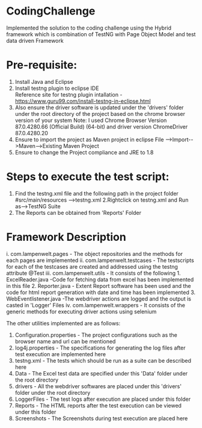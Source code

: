 # CodingChallenge
Implemented the solution to the coding challenge using the Hybrid framework which is combination of TestNG with Page Object Model and test data driven Framework

# Pre-requisite:
1. Install Java and Eclipse
2. Install testng plugin to eclipse IDE <br />
Reference site for testng plugin intallation - https://www.guru99.com/install-testng-in-eclipse.html
3. Also ensure the driver software is updated under the 'drivers' folder under the root directory of the project based on the chrome browser version of your system
Note: I used Chrome Browser Version 87.0.4280.66 (Official Build) (64-bit) and driver version ChromeDriver 87.0.4280.20
4. Ensure to import the project as Maven project in eclipse
File -->Import-->Maven-->Existing Maven Project
5. Ensure to change the Project compliance and JRE to 1.8

# Steps to execute the test script:
1. Find the testng.xml file and the following path in the project folder
    #src/main/resources -->testng.xml
2.Rightclick on testng.xml and Run as-->TestNG Suite
3. The Reports can be obtained from 'Reports' Folder

# Framework Description
i. com.lampenwelt.pages - The object repositories and the methods for each pages are implemented
ii. com.lampenwelt.testcases - The testscripts for each of the testcases are created and addressed using the testng attribute @Test
iii. com.lampenwelt.utils - It consists of the following
     1. ExcelReader.java -Code for fetching data from excel has been implemented in this file
     2. Reporter.java - Extent Report software has been used and the code for html report generation with date and time has been implemented
     3. WebEventlistener.java -The webdriver actions are logged and the output is casted in 'Logger' Files
iv. com.lampenwelt.wrappers - It consists of the generic methods for executing driver actions using selenium

The other utilities implemented are as follows:
1. Configuration.properties - The project configurations such as the browser name and url can be mentioned
2. log4j.properties - The specifications for generating the log files after test execution are implemented here
3. testng.xml - The tests which should be run as a suite can be described here
4. Data - The Excel test data are specified under this 'Data' folder under the root directory
5. drivers - All the webdriver softwares are placed under this 'drivers' folder under the root directory
6. LoggerFiles - The test logs after execution are placed under this folder
7. Reports - The HTML reports after the test execution can be viewed under this folder
8. Screenshots - The Screenshots during test execution are placed here





